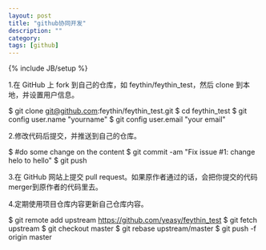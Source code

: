 ```yaml
---
layout: post
title: "github协同开发"
description: ""
category: 
tags: [github]
---
```

{% include JB/setup %}

1.在 GitHub 上 fork 到自己的仓库，如 feythin/feythin_test，然后 clone 到本地，并设置用户信息。

  $ git clone git@github.com:feythin/feythin_test.git
  $ cd feythin_test
  $ git config user.name "yourname"
  $ git config user.email "your email"

2.修改代码后提交，并推送到自己的仓库。

   $ #do some change on the content
   $ git commit -am "Fix issue #1: change helo to hello"
   $ git push

3.在 GitHub 网站上提交 pull request。如果原作者通过的话，会把你提交的代码merger到原作者的代码里去。

4.定期使用项目仓库内容更新自己仓库内容。

   $ git remote add upstream https://github.com/yeasy/feythin_test
   $ git fetch upstream
   $ git checkout master
   $ git rebase upstream/master
   $ git push -f origin master
